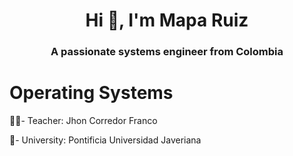 <h1 align="center">Hi 👋, I'm Mapa Ruiz</h1>
<h3 align="center">A passionate systems engineer from Colombia</h3>

# Operating Systems

👨‍🏫- Teacher: Jhon Corredor Franco

🏦- University: Pontificia Universidad Javeriana

